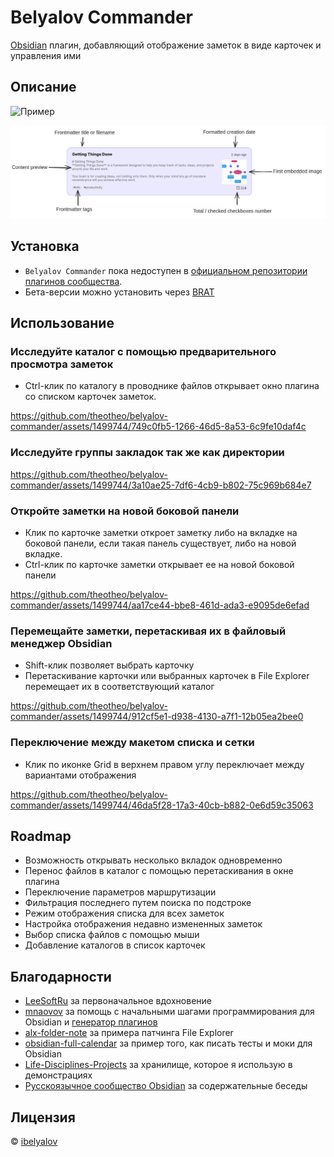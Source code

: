 # Belyalov Commander 
[Obsidian](https://obsidian.md/) плагин, добавляющий отображение заметок в виде карточек и управления ими

## Описание
![Пример](документы/example.png)

![Пример карточки для заметок с описанием](docs/note-card.png)

## Установка

- `Belyalov Commander` пока недоступен в [официальном репозитории плагинов сообщества](https://obsidian.md/plugins).
- Бета-версии можно установить через [BRAT](https://github.com/TfTHacker/obsidian42-brat)

## Использование

### Исследуйте каталог с помощью предварительного просмотра заметок

- Ctrl-клик по каталогу в проводнике файлов открывает окно плагина со списком карточек заметок.

https://github.com/theotheo/belyalov-commander/assets/1499744/749c0fb5-1266-46d5-8a53-6c9fe10daf4c

### Исследуйте группы закладок так же как директории

https://github.com/theotheo/belyalov-commander/assets/1499744/3a10ae25-7df6-4cb9-b802-75c969b684e7

### Откройте заметки на новой боковой панели

- Клик по карточке заметки откроет заметку либо на вкладке на боковой панели, если такая панель существует, либо на новой вкладке.
- Ctrl-клик по карточке заметки открывает ее на новой боковой панели

https://github.com/theotheo/belyalov-commander/assets/1499744/aa17ce44-bbe8-461d-ada3-e9095de6efad

### Перемещайте заметки, перетаскивая их в файловый менеджер Obsidian

- Shift-клик позволяет выбрать карточку
- Перетаскивание карточки или выбранных карточек в File Explorer перемещает их в соответствующий каталог

https://github.com/theotheo/belyalov-commander/assets/1499744/912cf5e1-d938-4130-a7f1-12b05ea2bee0

### Переключение между макетом списка и сетки

- Клик по иконке Grid в верхнем правом углу переключает между вариантами отображения 

https://github.com/theotheo/belyalov-commander/assets/1499744/46da5f28-17a3-40cb-b882-0e6d59c35063

## Roadmap

- Возможность открывать несколько вкладок одновременно
- Перенос файлов в каталог с помощью перетаскивания в окне плагина
- Переключение параметров маршрутизации
- Фильтрация последнего путем поиска по подстроке
- Режим отображения списка для всех заметок
- Настройка отображения недавно измененных заметок
- Выбор списка файлов с помощью мыши
- Добавление каталогов в список карточек

## Благодарности

- [LeeSoftRu](https://github.com/LeeSoftRu) за первоначальное вдохновение
- [mnaovov](https://github.com/mnaoumov) за помощь с начальными шагами программирования для Obsidian и [генератор плагинов](https://github.com/mnaoumov/generator-obsidian-plugin)
- [alx-folder-note](https://github.com/aidenlx/alx-folder-note) за примера патчинга File Explorer 
- [obsidian-full-calendar](https://github.com/davish/obsidian-full-calendar ) за пример того, как писать тесты и моки для Obsidian
- [Life-Disciplines-Projects](https://github.com/uwidev/life-disciplines-projects) за хранилище, которое я использую в демонстрациях
- [Русскоязычное сообщество Obsidian](https://t.me/obsidian_z) за содержательные беседы

## Лицензия

 © [ibelyalov](https://github.com/theotheo/)
